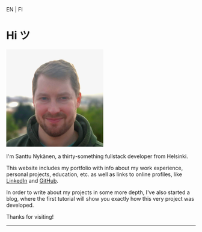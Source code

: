 <aside>
  <nuxt-link class="nuxt-link-active" to="/en">EN</nuxt-link>
  <span class="pipe"> | </span>
  <nuxt-link to="/fi">FI</nuxt-link>
</aside>

# Hi ツ

<img src="photo.png" class="float-right ml-3 mb-0 w-1/2 cursor-default" alt="A
picture of me" />

I'm Santtu Nykänen, a thirty-something fullstack developer from Helsinki.

This website includes my
<nuxt-link to="/portfolio/en">portfolio</nuxt-link>
with info about my
<nuxt-link to="/portfolio/en#work-experience">work experience</nuxt-link>,
<nuxt-link to="/portfolio/en#personal-projects">personal projects</nuxt-link>,
<nuxt-link to="/portfolio/en#education--other-courses">education</nuxt-link>,
etc. as well as links to online profiles, like
<a href='https://www.linkedin.com/in/santtu-nykanen/'>LinkedIn</a>
and <a href='https://github.com/cyanidesayonara'>GitHub</a>.

In order to write about my projects in some more depth, I've also started a
<nuxt-link to="/blog/">blog</nuxt-link>, where the
<nuxt-link to="/blog/1">first tutorial</nuxt-link> will show you exactly how
this very project was developed.

Thanks for visiting!

***
